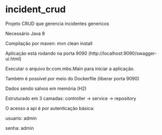 # incident_crud
Projeto CRUD que gerencia incidentes genericos

Necessário Java 8

Compilação por maven: mvn clean install

Aplicação está rodando na porta 9090 (http://localhost:9090/swagger-ui.html)

Executar o arquivo br.com.mbs.Main para iniciar a aplicação.

Também é possível por meio do Dockerfile  (liberar porta 9090)

Dados sendo salvos em memória (H2)

Estruturado em 3 camadas: controller -> service -> repository

O acesso a api é por autenticação básica:

usuario: admin

senha: admin 

